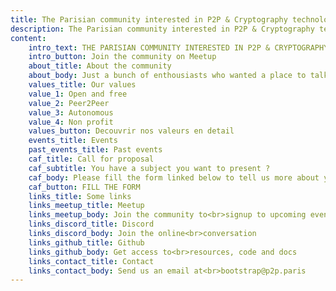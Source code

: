 ```yaml
---
title: The Parisian community interested in P2P & Cryptography technologies
description: The Parisian community interested in P2P & Cryptography technologies
content:
    intro_text: THE PARISIAN COMMUNITY INTERESTED IN P2P & CRYPTOGRAPHY TECHNOLOGIES
    intro_button: Join the community on Meetup
    about_title: About the community
    about_body: Just a bunch of enthousiasts who wanted a place to talk, exchange the latest news and share ideas around P2P & Cryptography technologies in Paris
    values_title: Our values
    value_1: Open and free
    value_2: Peer2Peer
    value_3: Autonomous
    value_4: Non profit
    values_button: Decouvrir nos valeurs en detail
    events_title: Events
    past_events_title: Past events
    caf_title: Call for proposal
    caf_subtitle: You have a subject you want to present ?
    caf_body: Please fill the form linked below to tell us more about your idea
    caf_button: FILL THE FORM
    links_title: Some links
    links_meetup_title: Meetup
    links_meetup_body: Join the community to<br>signup to upcoming events
    links_discord_title: Discord
    links_discord_body: Join the online<br>conversation
    links_github_title: Github
    links_github_body: Get access to<br>resources, code and docs
    links_contact_title: Contact
    links_contact_body: Send us an email at<br>bootstrap@p2p.paris
---
```

